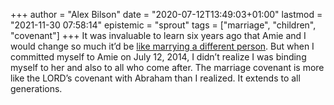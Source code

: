 +++
author = "Alex Bilson"
date = "2020-07-12T13:49:03+01:00"
lastmod = "2021-11-30 07:58:14"
epistemic = "sprout"
tags = ["marriage", "children", "covenant"]
+++
It was invaluable to learn six years ago that Amie and I would change so much it’d be [like marrying a different person](https://timothykeller.com/books/the-meaning-of-marriage). But when I committed myself to Amie on July 12, 2014, I didn’t realize I was binding myself to her and also to all who come after. The marriage covenant is more like the LORD’s covenant with Abraham than I realized. It extends to all generations.
